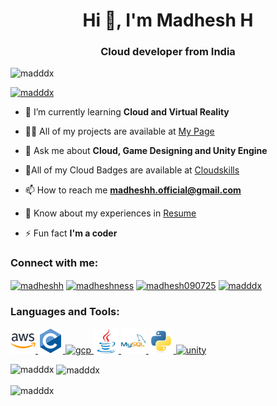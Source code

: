 <h1 align="center">Hi 👋, I'm Madhesh H</h1>
<h3 align="center">Cloud developer from India</h3>

<p align="left"> <img src="https://komarev.com/ghpvc/?username=madddx&label=Profile%20views&color=0e75b6&style=flat" alt="madddx" /> </p>

<p align="left"> <a href="https://github.com/ryo-ma/github-profile-trophy"><img src="https://github-profile-trophy.vercel.app/?username=madddx" alt="madddx" /></a> </p>

- 🌱 I’m currently learning **Cloud and Virtual Reality**

- 👨‍💻 All of my projects are available at [My Page](https://madhesh.vercel.app/)

- 💬 Ask me about **Cloud, Game Designing and Unity Engine**

-  💬All of my Cloud Badges are available at [Cloudskills](https://www.cloudskillsboost.google/public_profiles/5ba25793-b3fa-457a-91f3-508e068e59b4)

- 📫 How to reach me **madheshh.official@gmail.com**

- 📄 Know about my experiences in [Resume](https://drive.google.com/file/d/1HKhJ5_yHlJepoMQEomijM1JlhXFPa7E8/view?usp=drive_link)

- ⚡ Fun fact **I'm a coder**

<h3 align="left">Connect with me:</h3>
<p align="left">
<a href="https://linkedin.com/in/madheshh" target="blank"><img align="center" src="https://raw.githubusercontent.com/rahuldkjain/github-profile-readme-generator/master/src/images/icons/Social/linked-in-alt.svg" alt="madheshh" height="30" width="40" /></a>
<a href="https://instagram.com/madheshness" target="blank"><img align="center" src="https://raw.githubusercontent.com/rahuldkjain/github-profile-readme-generator/master/src/images/icons/Social/instagram.svg" alt="madheshness" height="30" width="40" /></a>
<a href="https://www.hackerrank.com/madhesh090725" target="blank"><img align="center" src="https://raw.githubusercontent.com/rahuldkjain/github-profile-readme-generator/master/src/images/icons/Social/hackerrank.svg" alt="madhesh090725" height="30" width="40" /></a>
<a href="https://www.leetcode.com/madddx" target="blank"><img align="center" src="https://raw.githubusercontent.com/rahuldkjain/github-profile-readme-generator/master/src/images/icons/Social/leet-code.svg" alt="madddx" height="30" width="40" /></a>
</p>

<h3 align="left">Languages and Tools:</h3>
<p align="left"> <a href="https://aws.amazon.com" target="_blank" rel="noreferrer"> <img src="https://raw.githubusercontent.com/devicons/devicon/master/icons/amazonwebservices/amazonwebservices-original-wordmark.svg" alt="aws" width="40" height="40"/> </a> <a href="https://www.cprogramming.com/" target="_blank" rel="noreferrer"> <img src="https://raw.githubusercontent.com/devicons/devicon/master/icons/c/c-original.svg" alt="c" width="40" height="40"/> </a> <a href="https://cloud.google.com" target="_blank" rel="noreferrer"> <img src="https://www.vectorlogo.zone/logos/google_cloud/google_cloud-icon.svg" alt="gcp" width="40" height="40"/> </a> <a href="https://www.java.com" target="_blank" rel="noreferrer"> <img src="https://raw.githubusercontent.com/devicons/devicon/master/icons/java/java-original.svg" alt="java" width="40" height="40"/> </a> <a href="https://www.mysql.com/" target="_blank" rel="noreferrer"> <img src="https://raw.githubusercontent.com/devicons/devicon/master/icons/mysql/mysql-original-wordmark.svg" alt="mysql" width="40" height="40"/> </a> <a href="https://www.python.org" target="_blank" rel="noreferrer"> <img src="https://raw.githubusercontent.com/devicons/devicon/master/icons/python/python-original.svg" alt="python" width="40" height="40"/> </a> <a href="https://unity.com/" target="_blank" rel="noreferrer"> <img src="https://www.vectorlogo.zone/logos/unity3d/unity3d-icon.svg" alt="unity" width="40" height="40"/> </a> </p>

<p><img align="left" src="https://github-readme-stats.vercel.app/api/top-langs?username=madddx&show_icons=true&locale=en&layout=compact" alt="madddx" /></p>

<p>&nbsp;<img align="center" src="https://github-readme-stats.vercel.app/api?username=madddx&show_icons=true&locale=en" alt="madddx" /></p>

<p><img align="center" src="https://github-readme-streak-stats.herokuapp.com/?user=madddx&" alt="madddx" /></p>
